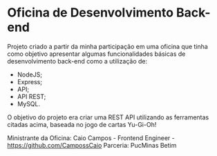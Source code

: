 # Oficina de Desenvolvimento Back-end

Projeto criado a partir da minha participação em uma oficina que tinha como objetivo apresentar algumas funcionalidades básicas de desenvolvimento back-end como a utilização de:
- NodeJS;
- Express;
- API;
- API REST;
- MySQL.

O objetivo do projeto era criar uma REST API utilizando as ferramentas citadas acima, baseada no jogo de cartas Yu-Gi-Oh!

Ministrante da Oficina: Caio Campos - Frontend Engineer - https://github.com/CampossCaio
Parceria: PucMinas Betim
